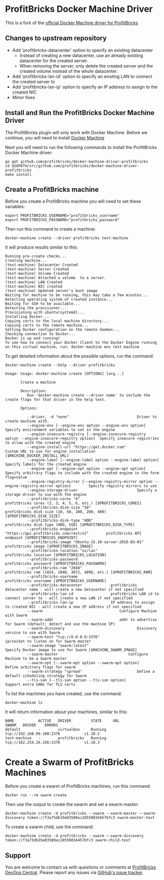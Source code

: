 # ProfitBricks Docker Machine Driver

This is a fork of the [official Docker Machine driver for ProfitBricks](https://github.com/profitbricks/docker-machine-driver-profitbricks)

## Changes to upstream repository
* Add 'profitbricks-datacenter' option to specify an existing datacenter
  * Instead of creating a new datacenter, use an already existing datacenter for the created server.
  * When removing the server, only delete the created server and the created volume instead of the whole datacenter.
* Add 'profitbricks-lan-id' option to specify an existing LAN to connect the created server to
* Add 'profitbricks-lan-ip' option to specify an IP address to assign to the created NIC
* Minor fixes

## Install and Run the ProfitBricks Docker Machine Driver

The ProfitBricks plugin will only work with Docker Machine. Before we continue, you will need to install [Docker Machine](https://docs.docker.com/machine/install-machine/)

Next you will need to run the following commands to install the ProfitBricks Docker Machine driver:

    go get github.com/profitbricks/docker-machine-driver-profitbricks
    cd $GOPATH/src/github.com/profitbricks/docker-machine-driver-profitbricks
    make install

## Create a ProfitBricks machine

Before you create a ProfitBricks machine you will need to set these variables:

    export PROFITBRICKS_USERNAME="profitbricks_username"
    export PROFITBRICKS_PASSWORD="profitbricks_password"

Then run this command to create a machine:

    docker-machine create --driver profitbricks test-machine

It will produce results similar to this:

```
Running pre-create checks...
Creating machine...
(test-machine) Datacenter Created
(test-machine) Server Created
(test-machine) Volume Created
(test-machine) Attached a volume  to a server.
(test-machine) LAN Created
(test-machine) NIC created
(test-machine) Updated server's boot image
Waiting for machine to be running, this may take a few minutes...
Detecting operating system of created instance...
Waiting for SSH to be available...
Detecting the provisioner...
Provisioning with ubuntu(systemd)...
Installing Docker...
Copying certs to the local machine directory...
Copying certs to the remote machine...
Setting Docker configuration on the remote daemon...
Checking connection to Docker...
Docker is up and running!
To see how to connect your Docker Client to the Docker Engine running on this virtual machine, run: docker-machine env test-machine

```

To get detailed information about the possible options,  run the command:

```docker-machine create --help --driver profitbricks```

```
Usage: Usage: docker-machine create [OPTIONS] [arg...]

       Create a machine

       Description:
          Run 'docker-machine create --driver name' to include the create flags for that driver in the help text.

       Options:

          --driver, -d "none"								Driver to create machine with.
          --engine-env [--engine-env option --engine-env option]			Specify environment variables to set in the engine
          --engine-insecure-registry [--engine-insecure-registry option --engine-insecure-registry option]	Specify insecure registries to allow with the created engine
          --engine-install-url "https://get.docker.com"				Custom URL to use for engine installation [$MACHINE_DOCKER_INSTALL_URL]
          --engine-label [--engine-label option --engine-label option]			Specify labels for the created engine
          --engine-opt [--engine-opt option --engine-opt option]			Specify arbitrary flags to include with the created engine in the form flag=value
          --engine-registry-mirror [--engine-registry-mirror option --engine-registry-mirror option]		Specify registry mirrors to use
          --engine-storage-driver 							Specify a storage driver to use with the engine
          --profitbricks-cores "4"							profitbricks cores (2, 3, 4, 5, 6, etc.) [$PROFITBRICKS_CORES]
          --profitbricks-disk-size "50"						profitbricks disk size (10, 50, 100, 200, 400) [$PROFITBRICKS_DISK_SIZE]
          --profitbricks-disk-type "HDD"						profitbricks disk type (HDD, SSD) [$PROFITBRICKS_DISK_TYPE]
          --profitbricks-endpoint "https://api.profitbricks.com/rest/v2"		profitbricks API endpoint [$PROFITBRICKS_ENDPOINT]
          --profitbricks-image "Ubuntu-15.10-server-2016-03-01"			profitbricks image [$PROFITBRICKS_IMAGE]
          --profitbricks-location "us/las"						profitbricks location [$PROFITBRICKS_LOCATION]
          --profitbricks-password 							profitbricks password [$PROFITBRICKS_PASSWORD]
          --profitbricks-ram "2048"							profitbricks ram (1024, 2048, 3072, 4096, etc.) [$PROFITBRICKS_RAM]
          --profitbricks-username 							profitbricks username [$PROFITBRICKS_USERNAME]
          --profitbricks-datacenter             profitbricks datacenter name - will create a new datacenter if not specified
          --profitbricks-lan-id                 profitbricks LAN id to connect server to - will create a new LAN if not specified
          --profitbricks-lan-ip                 IP address to assign to created NIC - will create a new IP address if not specified
          --swarm									Configure Machine with Swarm
          --swarm-addr 								addr to advertise for Swarm (default: detect and use the machine IP)
          --swarm-discovery 								Discovery service to use with Swarm
          --swarm-host "tcp://0.0.0.0:3376"						ip/socket to listen on for Swarm master
          --swarm-image "swarm:latest"							Specify Docker image to use for Swarm [$MACHINE_SWARM_IMAGE]
          --swarm-master								Configure Machine to be a Swarm master
          --swarm-opt [--swarm-opt option --swarm-opt option]				Define arbitrary flags for swarm
          --swarm-strategy "spread"							Define a default scheduling strategy for Swarm
          --tls-san [--tls-san option --tls-san option]				Support extra SANs for TLS certs
```

To list the machines you have created, use the command:

    docker-machine ls

It will return information about your machines, similar to this:

```
NAME           ACTIVE   DRIVER         STATE     URL                         SWARM   DOCKER    ERRORS
default        -        virtualbox     Running   tcp://192.168.99.100:2376           v1.10.2
test-machine   -        profitbricks   Running   tcp://162.254.26.156:2376           v1.10.3

```

# Create a Swarm of ProfitBricks Machines

Before you create a swarm of ProfitBricks machines, run this command:

    docker run --rm swarm create

Then use the output to create the swarm and set a swarm master:

    docker-machine create -d profitbricks --swarm --swarm-master —-swarm-discovery token://f3a75db19a03589ac28550834457bfc3 swarm-master-test

To create a swarm child, use the command:

```docker-machine create -d profitbricks --swarm —-swarm-discovery token://f3a75db19a03589ac28550834457bfc3 swarm-child-test```


## Support

You are welcome to contact us with questions or comments at [ProfitBricks DevOps Central](https://devops.profitbricks.com/). Please report any issues via [GitHub's issue tracker](https://github.com/profitbricks/docker-machine-driver-profitbricks/issues).
